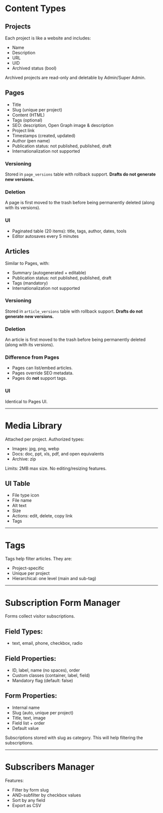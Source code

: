 # Content Types

## Projects

Each project is like a website and includes:

* Name
* Description
* URL
* UID
* Archived status (bool)

Archived projects are read-only and deletable by Admin/Super Admin.

## Pages

* Title
* Slug (unique per project)
* Content (HTML)
* Tags (optional)
* SEO: description, Open Graph image & description
* Project link
* Timestamps (created, updated)
* Author (pen name)
* Publication status: not published, published, draft
* Internationalization not supported

### Versioning

Stored in `page_versions` table with rollback support. **Drafts do not generate new versions.**

### Deletion

A page is first moved to the trash before being permanently deleted (along with its versions).

### UI

* Paginated table (20 items): title, tags, author, dates, tools
* Editor autosaves every 5 minutes

## Articles

Similar to Pages, with:

* Summary (autogenerated + editable)
* Publication status: not published, published, draft
* Tags (mandatory)
* Internationalization not supported

### Versioning

Stored in `article_versions` table with rollback support. **Drafts do not generate new versions.**

### Deletion

An article is first moved to the trash before being permanently deleted (along with its versions).

### Difference from Pages

* Pages can list/embed articles.
* Pages override SEO metadata.
* Pages do **not** support tags.

### UI

Identical to Pages UI.

---

# Media Library

Attached per project. Authorized types:

* Images: jpg, png, webp
* Docs: doc, ppt, xls, pdf, and open equivalents
* Archive: zip

Limits: 2MB max size. No editing/resizing features.

## UI Table

* File type icon
* File name
* Alt text
* Size
* Actions: edit, delete, copy link
* Tags

---

# Tags

Tags help filter articles. They are:

* Project-specific
* Unique per project
* Hierarchical: one level (main and sub-tag)

---

# Subscription Form Manager

Forms collect visitor subscriptions.

## Field Types:

* text, email, phone, checkbox, radio

## Field Properties:

* ID, label, name (no spaces), order
* Custom classes (container, label, field)
* Mandatory flag (default: false)

## Form Properties:

* Internal name
* Slug (auto, unique per project)
* Title, text, image
* Field list + order
* Default value

Subscriptions stored with slug as category. This will help filtering the subscriptions.

---

# Subscribers Manager

Features:

* Filter by form slug
* AND-subfilter by checkbox values
* Sort by any field
* Export as CSV